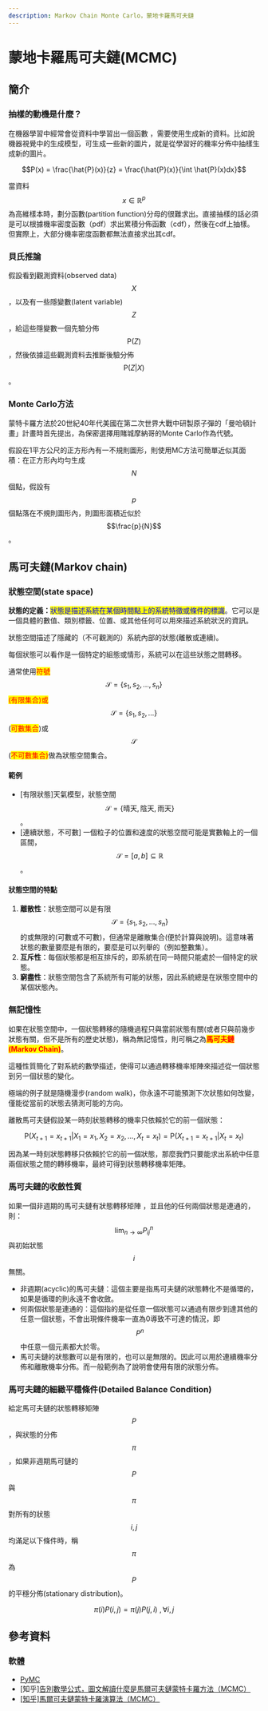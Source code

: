 ```yaml
---
description: Markov Chain Monte Carlo，蒙地卡羅馬可夫鏈
---
```


# 蒙地卡羅馬可夫鏈(MCMC)

## 簡介

### 抽樣的動機是什麼？

在機器學習中經常會從資料中學習出一個函數 ，需要使用生成新的資料。比如說機器視覺中的生成模型，可生成一些新的圖片，就是從學習好的機率分佈中抽樣生成新的圖片。

$$P(x) = \frac{\hat{P}(x)}{z} = \frac{\hat{P}(x)}{\int \hat{P}(x)dx}$$

當資料$$x \in \mathbb{R}^p$$為高維樣本時，劃分函數(partition function)分母的很難求出。直接抽樣的話必須是可以根據機率密度函數（pdf）求出累積分佈函數（cdf），然後在cdf上抽樣。但實際上，大部分機率密度函數都無法直接求出其cdf。

### 貝氏推論

假設看到觀測資料(observed data)$$X$$ ，以及有一些隱變數(latent variable)$$Z$$，給這些隱變數一個先驗分佈$$\mathrm{P}(Z)$$，然後依據這些觀測資料去推斷後驗分佈$$\mathrm{P}(Z|X)$$ 。

### Monte Carlo方法

蒙特卡羅方法於20世紀40年代美國在第二次世界大戰中研製原子彈的「曼哈頓計畫」計畫時首先提出，為保密選擇用賭城摩納哥的Monte Carlo作為代號。

假設在1平方公尺的正方形內有一不規則圖形，則使用MC方法可簡單近似其面積：在正方形內均勻生成$$N$$個點，假設有$$p$$個點落在不規則圖形內，則圖形面積近似於$$\frac{p}{N}$$。

## 馬可夫鏈(Markov chain)

### **狀態空間(state space)**

**狀態的定義：**<mark style="color:blue;">狀態是描述系統在某個時間點上的系統特徵或條件的標識</mark>。它可以是一個具體的數值、類別標籤、位置、或其他任何可以用來描述系統狀況的資訊。

狀態空間描述了隱藏的（不可觀測的）系統內部的狀態(離散或連續)。

每個狀態可以看作是一個特定的組態或情形，系統可以在這些狀態之間轉移。

通常使用<mark style="color:red;">符號</mark>$$\mathcal{S}=\{s_1, s_2, \dots ,s_n\}$$<mark style="color:red;">(有限集合)或</mark>$$\mathcal{S}=\{s_1, s_2, \dots \}$$(<mark style="color:red;">可數集合</mark>)或$$\mathcal{S}$$(<mark style="color:red;">不可數集合)</mark>做為狀態空間集合。

#### 範例

* \[有限狀態]天氣模型，狀態空間$$\mathcal{S}=\{\text{晴天}, \text{陰天}, \text{雨天} \}$$。
* \[連續狀態，不可數] 一個粒子的位置和速度的狀態空間可能是實數軸上的一個區間，$$\mathcal{S}=[a,b] \subseteq \mathbb{R}$$。

#### 狀態空間的特點

1. **離散性**：狀態空間可以是有限$$\mathcal{S}=\{s_1, s_2, \dots ,s_n\}$$的或無限的(可數或不可數)，但通常是離散集合(便於計算與說明)。這意味著狀態的數量要麼是有限的，要麼是可以列舉的（例如整數集）。
2. **互斥性**：每個狀態都是相互排斥的，即系統在同一時間只能處於一個特定的狀態。
3. **窮盡性**：狀態空間包含了系統所有可能的狀態，因此系統總是在狀態空間中的某個狀態內。

### 無記憶性

如果在狀態空間中，一個狀態轉移的隨機過程只與當前狀態有關(或者只與前幾步狀態有關，但不是所有的歷史狀態)，稱為無記憶性，則可稱之為<mark style="color:red;">**馬可夫鏈(Markov Chain)**</mark>。

這種性質簡化了對系統的數學描述，使得可以通過轉移機率矩陣來描述從一個狀態到另一個狀態的變化。

極端的例子就是隨機漫步(random walk)，你永遠不可能預測下次狀態如何改變，僅能從當前的狀態去猜測可能的方向。

離散馬可夫鏈假設某一時刻狀態轉移的機率只依賴於它的前一個狀態：

$$\mathrm{P}(X_{t+1}=x_{t+1}|X_{1}=x_1, X_{2}=x_2,\dots, X_{t}=x_t)=\mathrm{P}(X_{t+1}=x_{t+1}|X_{t}=x_t)$$

因為某一時刻狀態轉移只依賴於它的前一個狀態，那麼我們只要能求出系統中任意兩個狀態之間的轉移機率，最終可得到狀態轉移機率矩陣。

### 馬可夫鏈的收斂性質

如果一個非週期的馬可夫鏈有狀態轉移矩陣 ，並且他的任何兩個狀態是連通的，則：$$\displaystyle \lim_{n \rightarrow \infty} P_{ij}^n$$與初始狀態$$i$$無關。

* 非週期(acyclic)的馬可夫鏈：這個主要是指馬可夫鏈的狀態轉化不是循環的，如果是循環的則永遠不會收斂。
* 何兩個狀態是連通的：這個指的是從任意一個狀態可以通過有限步到達其他的任意一個狀態，不會出現條件機率一直為0導致不可達的情況，即$$P^n$$中任意一個元素都大於零。
* 馬可夫鏈的狀態數可以是有限的，也可以是無限的。因此可以用於連續機率分佈和離散機率分佈。而一般範例為了說明會使用有限的狀態分佈。

### 馬可夫鏈的細緻平穩條件(Detailed Balance Condition)

給定馬可夫鏈的狀態轉移矩陣$$P$$，與狀態的分佈$$\pi$$，如果非週期馬可鏈的$$P$$與$$\pi$$對所有的狀態$$i,j$$均滿足以下條件時，稱$$\pi$$為$$P$$的平穩分佈(stationary distribution)。

$$
\pi(i)P(i,j) = \pi(j)P(j,i)~ ,\forall i, j
$$



## 參考資料

### 軟體

* [PyMC](https://www.pymc.io/welcome.html)
* \[知乎[\]告別數學公式，圖文解讀什麼是馬爾可夫鏈蒙特卡羅方法（MCMC）](https://zhuanlan.zhihu.com/p/32982140)
* [\[知乎\]馬爾可夫鏈蒙特卡羅演算法（MCMC）](https://zhuanlan.zhihu.com/p/37121528)
